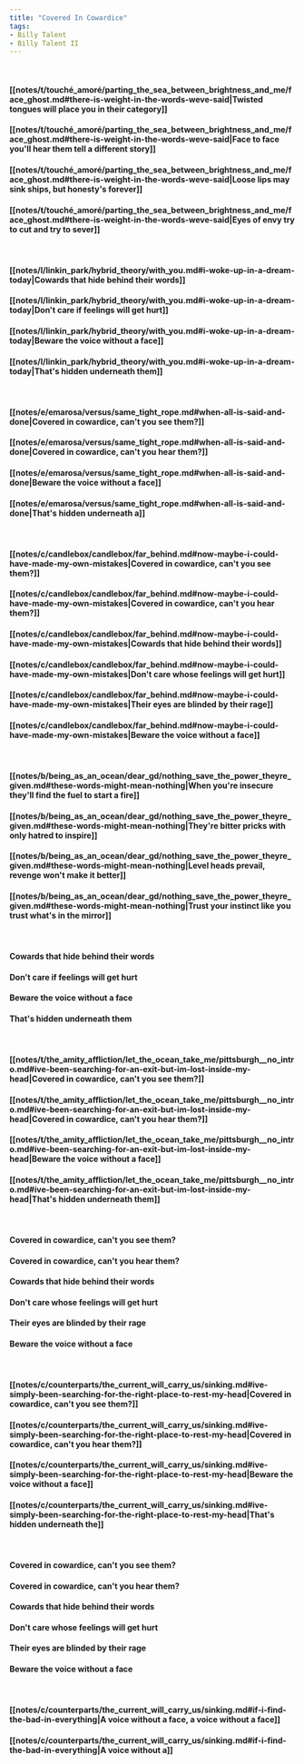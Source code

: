 ```yaml
---
title: "Covered In Cowardice"
tags:
- Billy Talent
- Billy Talent II
---
```

&nbsp;
#### [[notes/t/touché_amoré/parting_the_sea_between_brightness_and_me/face_ghost.md#there-is-weight-in-the-words-weve-said|Twisted tongues will place you in their category]]
#### [[notes/t/touché_amoré/parting_the_sea_between_brightness_and_me/face_ghost.md#there-is-weight-in-the-words-weve-said|Face to face you'll hear them tell a different story]]
#### [[notes/t/touché_amoré/parting_the_sea_between_brightness_and_me/face_ghost.md#there-is-weight-in-the-words-weve-said|Loose lips may sink ships, but honesty's forever]]
#### [[notes/t/touché_amoré/parting_the_sea_between_brightness_and_me/face_ghost.md#there-is-weight-in-the-words-weve-said|Eyes of envy try to cut and try to sever]]
&nbsp;
#### [[notes/l/linkin_park/hybrid_theory/with_you.md#i-woke-up-in-a-dream-today|Cowards that hide behind their words]]
#### [[notes/l/linkin_park/hybrid_theory/with_you.md#i-woke-up-in-a-dream-today|Don't care if feelings will get hurt]]
#### [[notes/l/linkin_park/hybrid_theory/with_you.md#i-woke-up-in-a-dream-today|Beware the voice without a face]]
#### [[notes/l/linkin_park/hybrid_theory/with_you.md#i-woke-up-in-a-dream-today|That's hidden underneath them]]
&nbsp;
#### [[notes/e/emarosa/versus/same_tight_rope.md#when-all-is-said-and-done|Covered in cowardice, can't you see them?]]
#### [[notes/e/emarosa/versus/same_tight_rope.md#when-all-is-said-and-done|Covered in cowardice, can't you hear them?]]
#### [[notes/e/emarosa/versus/same_tight_rope.md#when-all-is-said-and-done|Beware the voice without a face]]
#### [[notes/e/emarosa/versus/same_tight_rope.md#when-all-is-said-and-done|That's hidden underneath a]]
&nbsp;
#### [[notes/c/candlebox/candlebox/far_behind.md#now-maybe-i-could-have-made-my-own-mistakes|Covered in cowardice, can't you see them?]]
#### [[notes/c/candlebox/candlebox/far_behind.md#now-maybe-i-could-have-made-my-own-mistakes|Covered in cowardice, can't you hear them?]]
#### [[notes/c/candlebox/candlebox/far_behind.md#now-maybe-i-could-have-made-my-own-mistakes|Cowards that hide behind their words]]
#### [[notes/c/candlebox/candlebox/far_behind.md#now-maybe-i-could-have-made-my-own-mistakes|Don't care whose feelings will get hurt]]
#### [[notes/c/candlebox/candlebox/far_behind.md#now-maybe-i-could-have-made-my-own-mistakes|Their eyes are blinded by their rage]]
#### [[notes/c/candlebox/candlebox/far_behind.md#now-maybe-i-could-have-made-my-own-mistakes|Beware the voice without a face]]
&nbsp;
#### [[notes/b/being_as_an_ocean/dear_gd/nothing_save_the_power_theyre_given.md#these-words-might-mean-nothing|When you're insecure they'll find the fuel to start a fire]]
#### [[notes/b/being_as_an_ocean/dear_gd/nothing_save_the_power_theyre_given.md#these-words-might-mean-nothing|They're bitter pricks with only hatred to inspire]]
#### [[notes/b/being_as_an_ocean/dear_gd/nothing_save_the_power_theyre_given.md#these-words-might-mean-nothing|Level heads prevail, revenge won't make it better]]
#### [[notes/b/being_as_an_ocean/dear_gd/nothing_save_the_power_theyre_given.md#these-words-might-mean-nothing|Trust your instinct like you trust what's in the mirror]]
&nbsp;
#### Cowards that hide behind their words
#### Don't care if feelings will get hurt
#### Beware the voice without a face
#### That's hidden underneath them
&nbsp;
#### [[notes/t/the_amity_affliction/let_the_ocean_take_me/pittsburgh__no_intro.md#ive-been-searching-for-an-exit-but-im-lost-inside-my-head|Covered in cowardice, can't you see them?]]
#### [[notes/t/the_amity_affliction/let_the_ocean_take_me/pittsburgh__no_intro.md#ive-been-searching-for-an-exit-but-im-lost-inside-my-head|Covered in cowardice, can't you hear them?]]
#### [[notes/t/the_amity_affliction/let_the_ocean_take_me/pittsburgh__no_intro.md#ive-been-searching-for-an-exit-but-im-lost-inside-my-head|Beware the voice without a face]]
#### [[notes/t/the_amity_affliction/let_the_ocean_take_me/pittsburgh__no_intro.md#ive-been-searching-for-an-exit-but-im-lost-inside-my-head|That's hidden underneath them]]
&nbsp;
#### Covered in cowardice, can't you see them?
#### Covered in cowardice, can't you hear them?
#### Cowards that hide behind their words
#### Don't care whose feelings will get hurt
#### Their eyes are blinded by their rage
#### Beware the voice without a face
&nbsp;
#### [[notes/c/counterparts/the_current_will_carry_us/sinking.md#ive-simply-been-searching-for-the-right-place-to-rest-my-head|Covered in cowardice, can't you see them?]]
#### [[notes/c/counterparts/the_current_will_carry_us/sinking.md#ive-simply-been-searching-for-the-right-place-to-rest-my-head|Covered in cowardice, can't you hear them?]]
#### [[notes/c/counterparts/the_current_will_carry_us/sinking.md#ive-simply-been-searching-for-the-right-place-to-rest-my-head|Beware the voice without a face]]
#### [[notes/c/counterparts/the_current_will_carry_us/sinking.md#ive-simply-been-searching-for-the-right-place-to-rest-my-head|That's hidden underneath the]]
&nbsp;
#### Covered in cowardice, can't you see them?
#### Covered in cowardice, can't you hear them?
#### Cowards that hide behind their words
#### Don't care whose feelings will get hurt
#### Their eyes are blinded by their rage
#### Beware the voice without a face
&nbsp;
#### [[notes/c/counterparts/the_current_will_carry_us/sinking.md#if-i-find-the-bad-in-everything|A voice without a face, a voice without a face]]
#### [[notes/c/counterparts/the_current_will_carry_us/sinking.md#if-i-find-the-bad-in-everything|A voice without a]]
